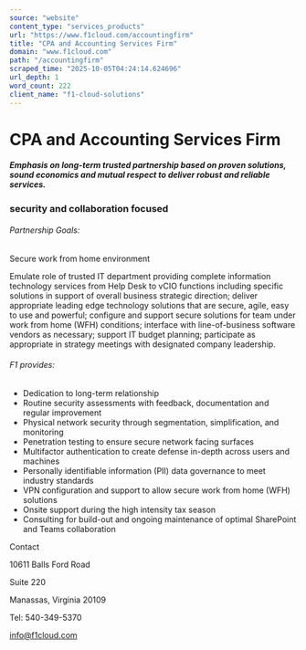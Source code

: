 ```yaml
---
source: "website"
content_type: "services_products"
url: "https://www.f1cloud.com/accountingfirm"
title: "CPA and Accounting Services Firm"
domain: "www.f1cloud.com"
path: "/accountingfirm"
scraped_time: "2025-10-05T04:24:14.624696"
url_depth: 1
word_count: 222
client_name: "f1-cloud-solutions"
---
```


# CPA and Accounting Services Firm

##### Emphasis on long-term trusted partnership based on proven solutions, sound economics and mutual respect to deliver robust and reliable services.

### security and collaboration focused

###### Partnership Goals:

Secure work from home environment

Emulate role of trusted IT department providing complete information technology services from Help Desk to vCIO functions including specific solutions in support of overall business strategic direction; deliver appropriate leading edge technology solutions that are secure, agile, easy to use and powerful; configure and support secure solutions for team under work from home (WFH) conditions; interface with line-of-business software vendors as necessary; support IT budget planning; participate as appropriate in strategy meetings with designated company leadership.

###### F1 provides:

*   Dedication to long-term relationship
*   Routine security assessments with feedback, documentation and regular improvement
*   Physical network security through segmentation, simplification, and monitoring
*   Penetration testing to ensure secure network facing surfaces
*   Multifactor authentication to create defense in-depth across users and machines
*   Personally identifiable information (PII) data governance to meet industry standards
*   VPN configuration and support to allow secure work from home (WFH) solutions
*   Onsite support during the high intensity tax season
*   Consulting for build-out and ongoing maintenance of optimal SharePoint and Teams collaboration

Contact

10611 Balls Ford Road

Suite 220

Manassas, Virginia 20109

Tel: 540-349-5370

[info@f1cloud.com](mailto:info@f1cloud.com)